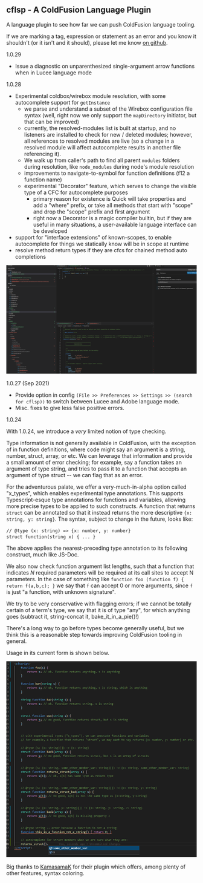 ## cflsp - A ColdFusion Language Plugin

A language plugin to see how far we can push ColdFusion language tooling.

If we are marking a tag, expression or statement as an error and you know it shouldn't (or it isn't and it should), please let me know [on github](https://github.com/softwareCobbler/cfc).

1.0.29
- Issue a diagnostic on unparenthesized single-argument arrow functions when in Lucee language mode

1.0.28
- Experimental coldbox/wirebox module resolution, with some autocomplete support for `getInstance`
  - we parse and understand a subset of the Wirebox configuration file syntax (well, right now we only support the `mapDirectory` initiator, but that can be improved)
  - currently, the resolved-modules list is built at startup, and no listeners are installed
  to check for new / deleted modules; however, all references to resolved modules are live (so a change in a resolved module will affect autocomplete results in another file referencing it).
  - We walk up from caller's path to find all parent `modules` folders during resolution, like `node_modules` during node's module resolution
  - improvements to navigate-to-symbol for function definitions (f12 a function name)
  - experimental "Decorator" feature, which serves to change the visible type of a CFC for autocomplete purposes
    - primary reason for existence is Quick will take properties and add a "where" prefix, or take all methods that start with "scope" and drop the "scope" prefix and first argument
    - right now a Decorator is a magic compiler builtin, but if they are useful in many situations, a user-available language interface can be developed
- support for "interface extensions" of known-scopes, to enable autocomplete for things we statically know will be in scope at runtime
- resolve method return types if they are cfcs for chained method auto completions

![wirebox module resolutions and interface driven scope extensions](./cflsp-vscode/experimentalWireboxResolution.gif)

1.0.27 (Sep 2021)

- Provide option in config `(File >> Preferences >> Settings >> (search for cflsp))` to switch between Lucee and Adobe language mode.
- Misc. fixes to give less false positive errors.

1.0.24

With 1.0.24, we introduce a *very* limited notion of type checking.

Type information is not generally available in ColdFusion, with the exception of in function definitions, where code
might say an argument is a string, number, struct, array, or etc. We can leverage that information and provide a small amount of error
checking; for example, say a function takes an argument of type string, and tries to pass it to a function that accepts an argument of type
struct -- we can flag that as an error.

For the adventurous palate, we offer a very-much-in-alpha option called "x_types", which enables experimental type annotations. This supports Typescript-esque
type annotations for functions and variables, allowing more precise types to be applied to such constructs. A function that returns `struct` can be annotated
so that it instead returns the more descriptive `{x: string, y: string}`. The syntax, subject to change in the future, looks like:

```
// @type (x: string) => {x: number, y: number}
struct function(string x) { ... }
```

The above applies the nearest-preceding type annotation to its following construct, much like JS-Doc.

We also now check function argument list lengths, such that a function that indicates *N* required parameters will be required at its call sites to
accept N parameters. In the case of something like `function foo (function f) { return f(a,b,c); }` we say that `f` can accept 0 or more arguments,
since `f` is just "a function, with unknown signature".

We try to be very conservative with flagging errors; if we cannot be totally certain of a term's type, we say that it is of type "any", for which anything goes (subtract
it, string-concat it, bake_it_in_a_pie()!)

There's a long way to go before types become generally useful, but we think this is a reasonable step towards improving ColdFusion tooling in general.

Usage in its current form is shown below.

![current state of typechecks](./cflsp-vscode/min-type-checks.png)

Big thanks to [KamasamaK](https://github.com/KamasamaK/vscode-cfml) for their plugin which offers, among plenty of other features, syntax coloring.
